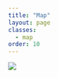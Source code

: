 ```yaml
---
title: "Map"
layout: page
classes:
  - map
order: 10 
---
```


<div id="leafletmap" data-outputs-exclude="pdf,epub"></div>

<img src="_assets/images/figures/map.jpg" data-outputs-exclude="html" />
